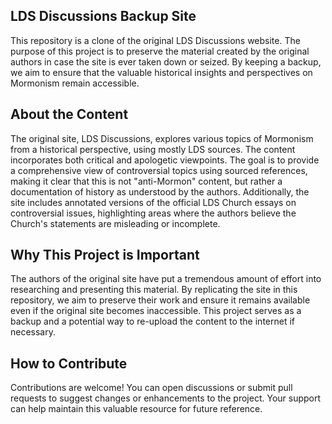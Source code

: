 ## LDS Discussions Backup Site
This repository is a clone of the original LDS Discussions website. The purpose of 
this project is to preserve the material created by the original authors in case the 
site is ever taken down or seized. By keeping a backup, we aim to ensure that the valuable 
historical insights and perspectives on Mormonism remain accessible.

## About the Content
The original site, LDS Discussions, explores various topics of Mormonism from a historical
 perspective, using mostly LDS sources. The content incorporates both critical and apologetic viewpoints. The goal is to provide a 
comprehensive view of controversial topics using sourced references, making it clear that 
this is not "anti-Mormon" content, but rather a documentation of history as understood by 
the authors. Additionally, the site includes annotated versions of the official LDS Church 
essays on controversial issues, highlighting areas where the authors believe the Church's 
statements are misleading or incomplete.

## Why This Project is Important
The authors of the original site have put a tremendous amount of effort into researching 
and presenting this material. By replicating the site in this repository, we aim to preserve 
their work and ensure it remains available even if the original site becomes inaccessible. 
This project serves as a backup and a potential way to re-upload the content 
to the internet if necessary.

## How to Contribute
Contributions are welcome! You can open discussions or submit pull requests 
to suggest changes or enhancements to the project. Your support can help maintain 
this valuable resource for future reference.
